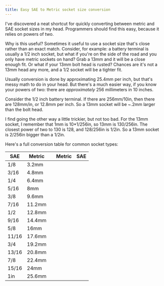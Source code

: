 ```yaml
---
title: Easy SAE to Metric socket size conversion
---
```


I've discovered a neat shortcut for quickly converting between metric and SAE socket sizes in my head.  Programmers should find this easy, because it relies on powers of two.

Why is this useful?  Sometimes it useful to use a socket size that's close rather than an exact match.  Consider, for example: a battery terminal is usually a 1/2 inch socket, but what if you're on the side of the road and you only have metric sockets on hand?  Grab a 13mm and it will be a close enough fit.  Or what if your 13mm bolt head is rusted?  Chances are it's not a 13mm head any more, and a 1/2 socket will be a tighter fit.

Usually conversion is done by approximating 25.4mm per inch, but that's messy math to do in your head.  But there's a much easier way, if you know your powers of two: there are _approximately_ 256 millimeters in 10 inches.

Consider the 1/2 inch battery terminal.  If there are 256mm/10in, then there are 128mm/in, or 12.8mm per inch.  So a 13mm socket will be ~.2mm larger than the bolt head.

I find going the other way a little trickier, but not too bad.  For the 13mm socket, I remember that 1mm is 10*1/256in, so 13mm is 130/256in.  The closest power of two to 130 is 128, and 128/256in is 1/2in.  So a 13mm socket is 2/256in bigger than a 1/2in.

Here's a full conversion table for common socket types:

| SAE   | Metric |     | Metric | SAE    |
| ----- | ------ | --- | ------ | ------ |
| 1/8   | 3.2mm  |     |        |        |
| 3/16  | 4.8mm  |     |        |        |
| 1/4   | 6.4mm  |     |        |        |
| 5/16  | 8mm    |     |        |        |
| 3/8   | 9.6mm  |     |        |        |
| 7/16  | 11.2mm |     |        |        |
| 1/2   | 12.8mm |     |        |        |
| 9/16  | 14.4mm |     |        |        |
| 5/8   | 16mm   |     |        |        |
| 11/16 | 17.6mm |     |        |        |
| 3/4   | 19.2mm |     |        |        |
| 13/16 | 20.8mm |     |        |        |
| 7/8   | 22.4mm |     |        |        |
| 15/16 | 24mm   |     |        |        |
| 1in   | 25.6mm |     |        |        |
